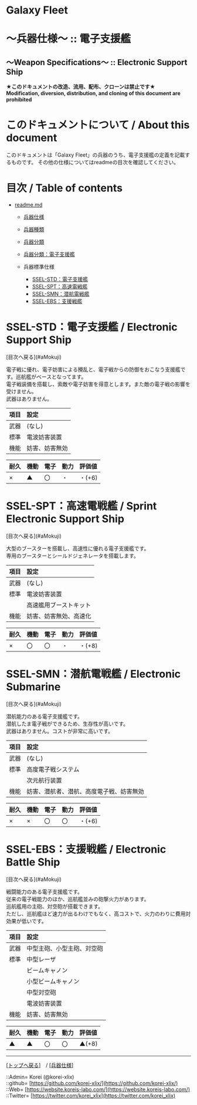 # Galaxy Fleet
  
<h1>～兵器仕様～ :: 電子支援艦</h1>  
<h2>～Weapon Specifications～ :: Electronic Support Ship</h2>  
  

**★このドキュメントの改造、流用、配布、クローンは禁止です★**  
    **Modification, diversion, distribution, and cloning of this document are prohibited**  
  

<h1 id="aHowto">このドキュメントについて / About this document</h1>  
このドキュメントは「Galaxy Fleet」の兵器のうち、電子支援艦の定義を記載するものです。  
その他の仕様についてはreadmeの目次を確認してください。  
  





<h1 id="aMokuji">目次 / Table of contents</h1>  

* [readme.md](/readme.md)
  * [兵器仕様](../readme.md)
  * [兵器種類](../../strategypart/readme.md#aUnitKind)
  * [兵器分類](../readme.md#aUnitClass)

  * [兵器分類：電子支援艦](../readme.md#aElectronicSupportShip)

  * 兵器標準仕様
    * [SSEL-STD：電子支援艦](#aElectronicSupportShip)
    * [SSEL-SPT：高速電戦艦](#aSprintElectronicSupportShip)
    * [SSEL-SMN：潜航電戦艦](#aElectronicSubmarine)
    * [SSEL-EBS：支援戦艦](#aElectronicBattleShip)
  





<h1 id="aElectronicSupportShip">SSEL-STD：電子支援艦 / Electronic Support Ship</h1>  
  [目次へ戻る](#aMokuji)  
  

電子戦に優れ、電子妨害による攪乱と、電子戦からの防御をおこなう支援艦です。巡航艦がベースとなってます。  
電子戦装備を搭載し、索敵や電子妨害を得意とします。また敵の電子戦の影響を受けません。  
武器はありません。  

|項目  |設定  |
|:--|:--|
|武器  |(なし)  |
|標準  |電波妨害装置  |
|機能  |妨害、妨害無効  |

|耐久  |機動  |電子  |動力  |評価値    |
|:--|:--|:--|:--|:--|
| ×   | ▲   | 〇   | ・   | ・(+6)   |
  





<h1 id="aSprintElectronicSupportShip">SSEL-SPT：高速電戦艦 / Sprint Electronic Support Ship</h1>  
  [目次へ戻る](#aMokuji)  
  

大型のブースターを搭載し、高速性に優れる電子支援艦です。  
専用のブースターとシールドジェネレータを搭載します。  

|項目  |設定  |
|:--|:--|
|武器  |(なし)  |
|標準  |電波妨害装置  |
|      |高速艦用ブーストキット  |
|機能  |妨害、妨害無効、高速化  |

|耐久  |機動  |電子  |動力  |評価値    |
|:--|:--|:--|:--|:--|
| ×   | 〇   | 〇   | ・   | ・(+8)   |
  





<h1 id="aElectronicSubmarine">SSEL-SMN：潜航電戦艦 / Electronic Submarine</h1>  
  [目次へ戻る](#aMokuji)  
  

潜航能力のある電子支援艦です。  
潜航したま電子戦ができるため、生存性が高いです。  
武器はありません。コストが非常に高いです。  

|項目  |設定  |
|:--|:--|
|武器  |(なし)  |
|標準  |高度電子戦システム  |
|      |次元航行装置  |
|機能  |妨害、潜航者、潜航、高度電子戦、妨害無効  |

|耐久  |機動  |電子  |動力  |評価値    |
|:--|:--|:--|:--|:--|
| ×   | ×   | 〇   | 〇   | ・(+6)   |
  





<h1 id="aElectronicBattleShip">SSEL-EBS：支援戦艦 / Electronic Battle Ship</h1>  
  [目次へ戻る](#aMokuji)  
  

戦闘能力のある電子支援艦です。  
従来の電子戦能力のほか、巡航艦並みの砲撃火力があります。  
巡航艦用の主砲、対空砲が搭載できます。  
ただし、巡航艦ほど速力が出るわけでもなく、高コストで、火力のわりに費用対効果が低いです。  

|項目  |設定  |
|:--|:--|
|武器  |中型主砲、小型主砲、対空砲  |
|標準  |中型レーザ  |
|      |ビームキャノン  |
|      |小型ビームキャノン  |
|      |中型対空砲  |
|      |電波妨害装置  |
|機能  |妨害、妨害無効  |

|耐久  |機動  |電子  |動力  |評価値    |
|:--|:--|:--|:--|:--|
| ▲   | ▲   | 〇   | 〇   | ▲(+8)   |
  





***
[[トップへ戻る]](/readme.md)　/
[[兵器仕様]](../readme.md)  
  
::Admin= Korei (@korei-xlix)  
::github= [https://github.com/korei-xlix/](https://github.com/korei-xlix/)  
::Web= [https://website.koreis-labo.com/](https://website.koreis-labo.com/)  
::Twitter= [https://twitter.com/korei_xlix](https://twitter.com/korei_xlix)  
